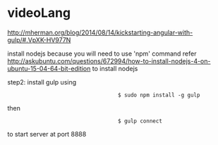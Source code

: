 # videoLang

http://mherman.org/blog/2014/08/14/kickstarting-angular-with-gulp/#.VpXK-HV977N

install nodejs because you will need to use 'npm' command
refer http://askubuntu.com/questions/672994/how-to-install-nodejs-4-on-ubuntu-15-04-64-bit-edition to install nodejs



step2: install gulp using 

                                       $ sudo npm install -g gulp
                                       
then 

                                       $ gulp connect 
                                       
to start server at port 8888 
